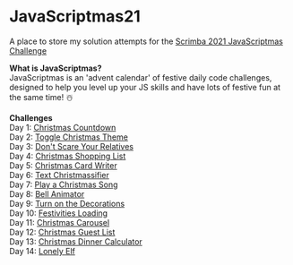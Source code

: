 # JavaScriptmas21
A place to store my solution attempts for the [Scrimba 2021 JavaScriptmas Challenge](https://scrimba.com/learn/javascriptmas2021/)

**What is JavaScriptmas?**   
JavaScriptmas is an 'advent calendar' of festive daily code challenges, designed to help you level up your JS skills and have lots of festive fun at the same time! ☃️

**Challenges**   
Day 1: [Christmas Countdown](https://thebimsider.github.io/JavaScriptmas21/Day1/)   
Day 2: [Toggle Christmas Theme](https://thebimsider.github.io/JavaScriptmas21/Day2/)   
Day 3: [Don't Scare Your Relatives](https://thebimsider.github.io/JavaScriptmas21/Day3/)   
Day 4: [Christmas Shopping List](https://thebimsider.github.io/JavaScriptmas21/Day4/)   
Day 5: [Christmas Card Writer](https://thebimsider.github.io/JavaScriptmas21/Day5/)    
Day 6: [Text Christmassifier](https://thebimsider.github.io/JavaScriptmas21/Day6/)    
Day 7: [Play a Christmas Song](https://thebimsider.github.io/JavaScriptmas21/Day7/)   
Day 8: [Bell Animator](https://thebimsider.github.io/JavaScriptmas21/Day8/)  
Day 9: [Turn on the Decorations](https://thebimsider.github.io/JavaScriptmas21/Day9/)  
Day 10: [Festivities Loading](https://thebimsider.github.io/JavaScriptmas21/Day10/)  
Day 11: [Christmas Carousel](https://thebimsider.github.io/JavaScriptmas21/Day11/)  
Day 12: [Christmas Guest List](https://thebimsider.github.io/JavaScriptmas21/Day12/)  
Day 13: [Christmas Dinner Calculator](https://thebimsider.github.io/JavaScriptmas21/Day13/)  
Day 14: [Lonely Elf](https://thebimsider.github.io/JavaScriptmas21/Day14/)  
